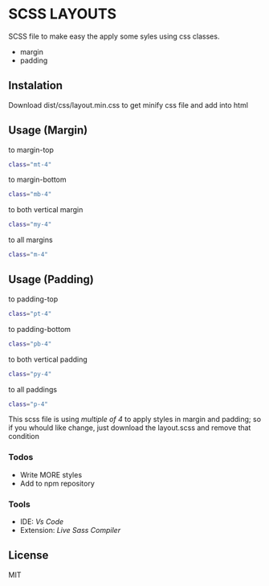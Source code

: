 # SCSS LAYOUTS
SCSS file to make easy the apply some syles using css classes.
  - margin
  - padding

## Instalation
Download dist/css/layout.min.css to get minify css file and add into html
 
## Usage (Margin)
to margin-top
```sh
class="mt-4"
```
to margin-bottom
```sh
class="mb-4"
```
to both vertical margin
```sh
class="my-4"
```
to all margins
```sh
class="m-4"
```

## Usage (Padding)
to padding-top
```sh
class="pt-4"
```
to padding-bottom
```sh
class="pb-4"
```
to both vertical padding
```sh
class="py-4"
```
to all paddings
```sh
class="p-4"
```

This scss file is using *multiple of 4* to apply styles in margin and padding; so if you whould like change, just download the layout.scss and remove that condition

### Todos
 - Write MORE styles
 - Add to npm repository

### Tools
 - IDE: *Vs Code*
 - Extension: *Live Sass Compiler*

License
----

MIT